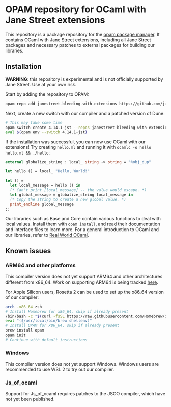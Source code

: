 # OPAM repository for OCaml with Jane Street extensions

This repository is a package repository for the [opam package manager](https://opam.ocaml.org). It contains OCaml with Jane Street extensions,
including all Jane Street packages and necessary patches to external packages for building our libraries.

## Installation

**WARNING**: this repository is experimental and is not officially supported by Jane Street. Use at your own risk.

Start by adding the repository to OPAM:

```sh
opam repo add janestreet-bleeding-with-extensions https://github.com/janestreet/opam-repository.git#with-extensions
```

Next, create a new switch with our compiler and a patched version of Dune:

```sh
# This may take some time
opam switch create 4.14.1-jst --repos janestreet-bleeding-with-extensions,default --packages ocaml-base-compiler=4.14.1-18,dune=3.10.0
eval $(opam env --switch 4.14.1-jst)
```

If the installation was successful, you can now use OCaml with our extensions! Try creating `hello.ml` and running it with `ocamlc -o hello hello.ml && ./hello`:

```ocaml
external globalize_string : local_ string -> string = "%obj_dup"

let hello () = local_ "Hello, World!"

let () =
  let local_message = hello () in
  (* Can't print [local_message] -- the value would escape. *)
  let global_message = globalize_string local_message in
  (* Copy the string to create a new global value. *)
  print_endline global_message
;;
```

Our libraries such as Base and Core contain various functions to deal with local values. Install them with `opam install`,
and read their documentation and interface files to learn more. For a general introduction to OCaml and our libraries,
refer to [Real World OCaml](https://dev.realworldocaml.org/index.html).

## Known issues

### ARM64 and other platforms

This compiler version does not yet support ARM64 and other architectures different from x86_64.
Work on supporting ARM64 is being tracked [here](https://github.com/ocaml-flambda/flambda-backend/pull/1691).

For Apple Silicon users, Rosetta 2 can be used to set up the x86_64 version of our compiler:

```sh
arch -x86_64 zsh
# Install Homebrew for x86_64, skip if already present
/bin/bash -c "$(curl -fsSL https://raw.githubusercontent.com/Homebrew/install/HEAD/install.sh)"
eval "($/usr/local/bin/brew shellenv)"
# Install OPAM for x86_64, skip if already present
brew install opam
opam init
# Continue with default instructions
```

### Windows

This compiler version does not yet support Windows. Windows users are recommended to use WSL 2 to try out our compiler.

### Js_of_ocaml

Support for Js_of_ocaml requires patches to the JSOO compiler, which have not yet been published.
